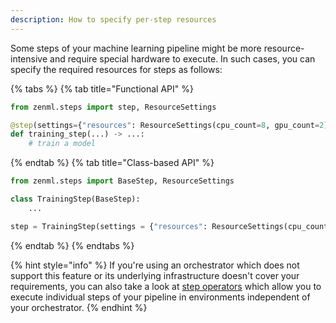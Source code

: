 ```yaml
---
description: How to specify per-step resources
---
```


Some steps of your machine learning pipeline might be more resource-intensive
and require special hardware to execute. In such cases, you can specify the 
required resources for steps as follows:

{% tabs %}
{% tab title="Functional API" %}

```python
from zenml.steps import step, ResourceSettings

@step(settings={"resources": ResourceSettings(cpu_count=8, gpu_count=2)})
def training_step(...) -> ...:
    # train a model
```
{% endtab %}
{% tab title="Class-based API" %}
```python
from zenml.steps import BaseStep, ResourceSettings

class TrainingStep(BaseStep):
    ...

step = TrainingStep(settings = {"resources": ResourceSettings(cpu_count=8, gpu_count=2)})
```
{% endtab %}
{% endtabs %}


{% hint style="info" %}
If you're using an orchestrator which does not support this feature or its 
underlying infrastructure doesn't cover your requirements, you can also take a 
look at [step operators](../../component-gallery/step-operators/step-operators.md) 
which allow you to execute individual steps of your pipeline in environments 
independent of your orchestrator. 
{% endhint %}
